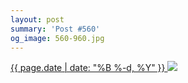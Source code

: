 ```yaml
---
layout: post
summary: 'Post #560'
og_image: 560-960.jpg
---
```


<p>
 <time>
  <a href="/560">
   {{ page.date | date: "%B %-d, %Y" }}
  </a>
 </time>
 <a href="/560">
  <img data-taken="10/6/2016" sizes="(min-width: 700px) 50vw, calc(100vw - 2rem)" src="{{ site.assets_url }}/560-480.jpg" srcset="{{ site.assets_url }}/560-240.jpg 240w, {{ site.assets_url }}/560-480.jpg 480w, {{ site.assets_url }}/560-720.jpg 720w, {{ site.assets_url }}/560-960.jpg 960w"/>
 </a>
</p>
